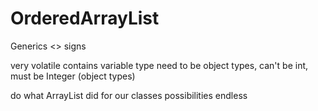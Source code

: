 # OrderedArrayList

Generics <> signs 

very volatile
contains variable type
need to be object types, can't be int, must be Integer (object types)

do what ArrayList did for our classes
possibilities endless 
